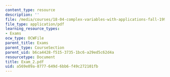 ```yaml
---
content_type: resource
description: ''
file: /media/courses/18-04-complex-variables-with-applications-fall-1999/a569e09a8777649d6bb6f49c272101fb_Exam_2.pdf
file_type: application/pdf
learning_resource_types:
- Exams
ocw_type: OCWFile
parent_title: Exams
parent_type: CourseSection
parent_uid: b6ca4428-f515-3735-1bc6-a29ed5c62d4a
resourcetype: Document
title: Exam_2.pdf
uid: a569e09a-8777-649d-6bb6-f49c272101fb
---
```

